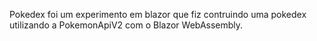 Pokedex foi um experimento em blazor que fiz contruindo uma pokedex utilizando a PokemonApiV2 com o Blazor WebAssembly.

